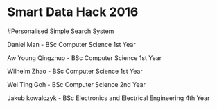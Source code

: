 # Smart Data Hack 2016
#Personalised Simple Search System


Daniel Man - BSc Computer Science 1st Year

Aw Young Qingzhuo - BSc Computer Science 1st Year

Wilhelm Zhao - BSc Computer Science 1st Year

Wei Ting Goh - BSc Computer Science 2nd Year

Jakub kowalczyk - BSc Electronics and Electrical Engineering 4th Year
